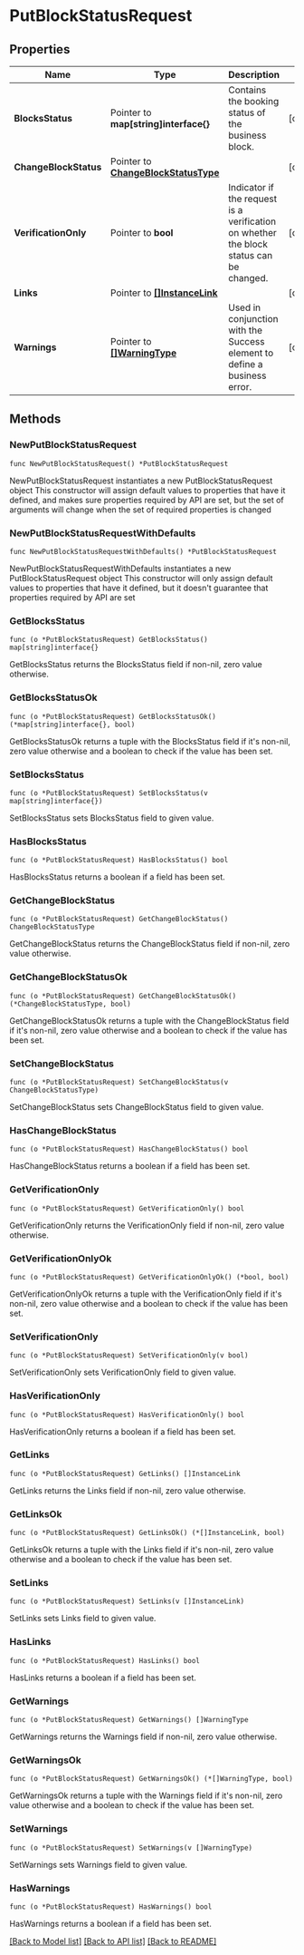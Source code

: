 # PutBlockStatusRequest

## Properties

Name | Type | Description | Notes
------------ | ------------- | ------------- | -------------
**BlocksStatus** | Pointer to **map[string]interface{}** | Contains the booking status of the business block. | [optional] 
**ChangeBlockStatus** | Pointer to [**ChangeBlockStatusType**](ChangeBlockStatusType.md) |  | [optional] 
**VerificationOnly** | Pointer to **bool** | Indicator if the request is a verification on whether the block status can be changed. | [optional] 
**Links** | Pointer to [**[]InstanceLink**](InstanceLink.md) |  | [optional] 
**Warnings** | Pointer to [**[]WarningType**](WarningType.md) | Used in conjunction with the Success element to define a business error. | [optional] 

## Methods

### NewPutBlockStatusRequest

`func NewPutBlockStatusRequest() *PutBlockStatusRequest`

NewPutBlockStatusRequest instantiates a new PutBlockStatusRequest object
This constructor will assign default values to properties that have it defined,
and makes sure properties required by API are set, but the set of arguments
will change when the set of required properties is changed

### NewPutBlockStatusRequestWithDefaults

`func NewPutBlockStatusRequestWithDefaults() *PutBlockStatusRequest`

NewPutBlockStatusRequestWithDefaults instantiates a new PutBlockStatusRequest object
This constructor will only assign default values to properties that have it defined,
but it doesn't guarantee that properties required by API are set

### GetBlocksStatus

`func (o *PutBlockStatusRequest) GetBlocksStatus() map[string]interface{}`

GetBlocksStatus returns the BlocksStatus field if non-nil, zero value otherwise.

### GetBlocksStatusOk

`func (o *PutBlockStatusRequest) GetBlocksStatusOk() (*map[string]interface{}, bool)`

GetBlocksStatusOk returns a tuple with the BlocksStatus field if it's non-nil, zero value otherwise
and a boolean to check if the value has been set.

### SetBlocksStatus

`func (o *PutBlockStatusRequest) SetBlocksStatus(v map[string]interface{})`

SetBlocksStatus sets BlocksStatus field to given value.

### HasBlocksStatus

`func (o *PutBlockStatusRequest) HasBlocksStatus() bool`

HasBlocksStatus returns a boolean if a field has been set.

### GetChangeBlockStatus

`func (o *PutBlockStatusRequest) GetChangeBlockStatus() ChangeBlockStatusType`

GetChangeBlockStatus returns the ChangeBlockStatus field if non-nil, zero value otherwise.

### GetChangeBlockStatusOk

`func (o *PutBlockStatusRequest) GetChangeBlockStatusOk() (*ChangeBlockStatusType, bool)`

GetChangeBlockStatusOk returns a tuple with the ChangeBlockStatus field if it's non-nil, zero value otherwise
and a boolean to check if the value has been set.

### SetChangeBlockStatus

`func (o *PutBlockStatusRequest) SetChangeBlockStatus(v ChangeBlockStatusType)`

SetChangeBlockStatus sets ChangeBlockStatus field to given value.

### HasChangeBlockStatus

`func (o *PutBlockStatusRequest) HasChangeBlockStatus() bool`

HasChangeBlockStatus returns a boolean if a field has been set.

### GetVerificationOnly

`func (o *PutBlockStatusRequest) GetVerificationOnly() bool`

GetVerificationOnly returns the VerificationOnly field if non-nil, zero value otherwise.

### GetVerificationOnlyOk

`func (o *PutBlockStatusRequest) GetVerificationOnlyOk() (*bool, bool)`

GetVerificationOnlyOk returns a tuple with the VerificationOnly field if it's non-nil, zero value otherwise
and a boolean to check if the value has been set.

### SetVerificationOnly

`func (o *PutBlockStatusRequest) SetVerificationOnly(v bool)`

SetVerificationOnly sets VerificationOnly field to given value.

### HasVerificationOnly

`func (o *PutBlockStatusRequest) HasVerificationOnly() bool`

HasVerificationOnly returns a boolean if a field has been set.

### GetLinks

`func (o *PutBlockStatusRequest) GetLinks() []InstanceLink`

GetLinks returns the Links field if non-nil, zero value otherwise.

### GetLinksOk

`func (o *PutBlockStatusRequest) GetLinksOk() (*[]InstanceLink, bool)`

GetLinksOk returns a tuple with the Links field if it's non-nil, zero value otherwise
and a boolean to check if the value has been set.

### SetLinks

`func (o *PutBlockStatusRequest) SetLinks(v []InstanceLink)`

SetLinks sets Links field to given value.

### HasLinks

`func (o *PutBlockStatusRequest) HasLinks() bool`

HasLinks returns a boolean if a field has been set.

### GetWarnings

`func (o *PutBlockStatusRequest) GetWarnings() []WarningType`

GetWarnings returns the Warnings field if non-nil, zero value otherwise.

### GetWarningsOk

`func (o *PutBlockStatusRequest) GetWarningsOk() (*[]WarningType, bool)`

GetWarningsOk returns a tuple with the Warnings field if it's non-nil, zero value otherwise
and a boolean to check if the value has been set.

### SetWarnings

`func (o *PutBlockStatusRequest) SetWarnings(v []WarningType)`

SetWarnings sets Warnings field to given value.

### HasWarnings

`func (o *PutBlockStatusRequest) HasWarnings() bool`

HasWarnings returns a boolean if a field has been set.


[[Back to Model list]](../README.md#documentation-for-models) [[Back to API list]](../README.md#documentation-for-api-endpoints) [[Back to README]](../README.md)



